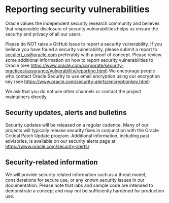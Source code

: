 # Reporting security vulnerabilities

Oracle values the independent security research community and believes that responsible disclosure of security vulnerabilities helps us ensure the security and privacy of all our users.

Please do NOT raise a GitHub Issue to report a security vulnerability. If you believe you have found a security vulnerability, please submit a report to secalert_us@oracle.com preferably with a proof of concept. Please review some additional information on how to report security vulnerabilities to Oracle (see https://www.oracle.com/corporate/security-practices/assurance/vulnerability/reporting.html) We encourage people who contact Oracle Security to use email encryption using our encryption key (see https://www.oracle.com/security-alerts/encryptionkey.html)

We ask that you do not use other channels or contact the project maintainers directly.

## Security updates, alerts and bulletins

Security updates will be released on a regular cadence. Many of our projects will typically release security fixes in conjunction with the Oracle Critical Patch Update program. Additional information, including past advisories, is available on our security alerts page at https://www.oracle.com/security-alerts/

## Security-related information

We will provide security related information such as a threat model, considerations for secure use, or any known security issues in our documentation. Please note that labs and sample code are intended to demonstrate a concept and may not be sufficiently hardened for production use.
